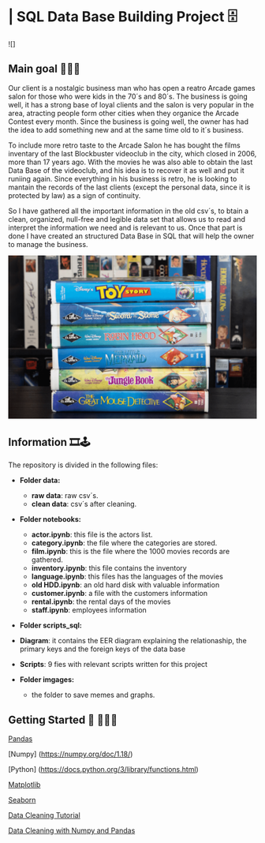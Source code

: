 
#  | SQL Data Base Building Project 🗄 

![] 

## Main goal  📼📼📼

Our client is a nostalgic business man who has open a reatro Arcade games salon for those who were kids in the 70´s and 80´s. The business is going well, it has a strong base of loyal clients and the salon is very popular in the area, atracting people form other cities when they organice the Arcade Contest every month. Since the business is going well, the owner has had the idea to add something new and at the same time old to it´s business. 

To include more retro taste to the Arcade Salon he has bought the films inventary of the last Blockbuster videoclub in the city, which closed in 2006, more than 17 years ago. With the movies he was also able to obtain the last Data Base of the videoclub, and his idea is to recover it as well and put it runiing again. Since everything in his business is retro, he is looking to mantain the records of the last clients (except the personal data, since it is protected by law) as a sign of continuity. 

So I have gathered all the important information in the old csv´s, to btain a clean, organized, null-free and legible data set that allows us to read and interpret the information we need and is relevant to us. Once that part is done I have created an structured Data Base in SQL that will help the owner to manage the business. 


![](https://github.com/abelnperez/sql_data_base_building-/blob/main/images/movies.PNG)

## Information  🎞🕹

The repository is divided in the following files:

- **Folder data:**

   - **raw data**: raw csv´s.
   - **clean data**: csv´s after cleaning.

- **Folder notebooks:**

   - **actor.ipynb**: this file is the actors list.
   - **category.ipynb**: the file where the categories are stored.
   - **film.ipynb**: this is the file where the 1000 movies records are gathered. 
   - **inventory.ipynb**: this file contains the inventory 
   - **language.ipynb**: this files has the languages of the movies
   - **old HDD.ipynb**: an old hard disk with valuable information 
   - **customer.ipynb**: a file with the customers information
   - **rental.ipynb**: the rental days of the movies
   - **staff.ipynb**: employees information 


- **Folder scripts_sql:**

- **Diagram**: it contains the EER diagram explaining the relationaship, the primary keys and the foreign keys of the data base 
- **Scripts**: 9 fies with relevant scripts written for this project 

- **Folder imgages:**
   - the folder to save memes and graphs.
   
## Getting Started 📂 🚀🚀🚀




[Pandas](https://pandas.pydata.org/docs/)

[Numpy] (https://numpy.org/doc/1.18/)

[Python] (https://docs.python.org/3/library/functions.html)

[Matplotlib](https://matplotlib.org/)

[Seaborn](https://seaborn.pydata.org/)

[Data Cleaning Tutorial](https://www.tutorialspoint.com/python/python_data_cleansing.html)

[Data Cleaning with Numpy and Pandas](https://realpython.com/python-data-cleaning-numpy-pandas/#python-data-cleaning-recap-and-resources)


